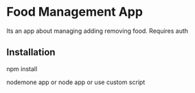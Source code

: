 # Food Management App

Its an app about managing adding removing food. Requires auth


## Installation

npm install


nodemone app or node app
or use custom script

